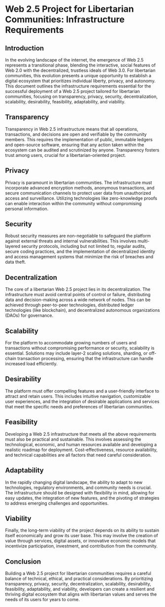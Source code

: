 # Web 2.5 Project for Libertarian Communities: Infrastructure Requirements


## Introduction

In the evolving landscape of the internet, the emergence of Web 2.5 represents a transitional phase, blending the interactive, social features of Web 2.0 with the decentralized, trustless ideals of Web 3.0. For libertarian communities, this evolution presents a unique opportunity to establish a digital ecosystem that prioritizes individual liberty, privacy, and autonomy. This document outlines the infrastructure requirements essential for the successful deployment of a Web 2.5 project tailored for libertarian communities, focusing on transparency, privacy, security, decentralization, scalability, desirability, feasibility, adaptability, and viability.


## Transparency

Transparency in Web 2.5 infrastructure means that all operations, transactions, and decisions are open and verifiable by the community members. This requires the implementation of public, immutable ledgers and open-source software, ensuring that any action taken within the ecosystem can be audited and scrutinized by anyone. Transparency fosters trust among users, crucial for a libertarian-oriented project.


## Privacy

Privacy is paramount in libertarian communities. The infrastructure must incorporate advanced encryption methods, anonymous transactions, and secure communication channels to protect user data from unauthorized access and surveillance. Utilizing technologies like zero-knowledge proofs can enable interaction within the community without compromising personal information.


## Security

Robust security measures are non-negotiable to safeguard the platform against external threats and internal vulnerabilities. This involves multi-layered security protocols, including but not limited to, regular audits, secure coding practices, and the implementation of decentralized identity and access management systems that minimize the risk of breaches and data theft.


## Decentralization

The core of a libertarian Web 2.5 project lies in its decentralization. The infrastructure must avoid central points of control or failure, distributing data and decision-making across a wide network of nodes. This can be achieved through peer-to-peer technologies, distributed ledger technologies (like blockchain), and decentralized autonomous organizations (DAOs) for governance.


## Scalability

For the platform to accommodate growing numbers of users and transactions without compromising performance or security, scalability is essential. Solutions may include layer-2 scaling solutions, sharding, or off-chain transaction processing, ensuring that the infrastructure can handle increased load efficiently.


## Desirability

The platform must offer compelling features and a user-friendly interface to attract and retain users. This includes intuitive navigation, customizable user experiences, and the integration of desirable applications and services that meet the specific needs and preferences of libertarian communities.


## Feasibility

Developing a Web 2.5 infrastructure that meets all the above requirements must also be practical and sustainable. This involves assessing the technological, economic, and human resources available and developing a realistic roadmap for deployment. Cost-effectiveness, resource availability, and technical capabilities are all factors that need careful consideration.


## Adaptability

In the rapidly changing digital landscape, the ability to adapt to new technologies, regulatory environments, and community needs is crucial. The infrastructure should be designed with flexibility in mind, allowing for easy updates, the integration of new features, and the pivoting of strategies to address emerging challenges and opportunities.


## Viability

Finally, the long-term viability of the project depends on its ability to sustain itself economically and grow its user base. This may involve the creation of value through services, digital assets, or innovative economic models that incentivize participation, investment, and contribution from the community.


## Conclusion

Building a Web 2.5 project for libertarian communities requires a careful balance of technical, ethical, and practical considerations. By prioritizing transparency, privacy, security, decentralization, scalability, desirability, feasibility, adaptability, and viability, developers can create a resilient and thriving digital ecosystem that aligns with libertarian values and serves the needs of its users for years to come.
